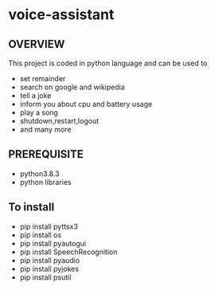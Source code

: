 # voice-assistant
## OVERVIEW

This project is coded in python language and can be used to
* set remainder
* search on google and wikipedia
* tell a joke
* inform you about cpu and battery usage 
* play a song
* shutdown,restart,logout
* and many more

## PREREQUISITE
* python3.8.3
* python libraries

## To install
* pip install pyttsx3
* pip install os
* pip install pyautogui
* pip install SpeechRecognition
* pip install pyaudio
* pip install pyjokes
* pip install psutil


